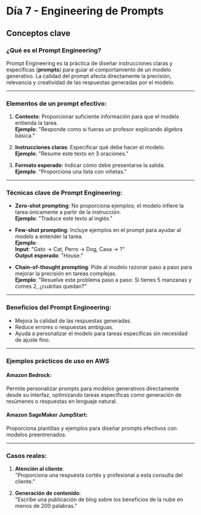 # Día 7 - Engineering de Prompts

## Conceptos clave

### ¿Qué es el Prompt Engineering?
Prompt Engineering es la práctica de diseñar instrucciones claras y específicas (**prompts**) para guiar el comportamiento de un modelo generativo. La calidad del prompt afecta directamente la precisión, relevancia y creatividad de las respuestas generadas por el modelo.

---

### Elementos de un prompt efectivo:

1. **Contexto**: Proporcionar suficiente información para que el modelo entienda la tarea.  
   **Ejemplo**: "Responde como si fueras un profesor explicando álgebra básica."

2. **Instrucciones claras**: Especificar qué debe hacer el modelo.  
   **Ejemplo**: "Resume este texto en 3 oraciones."

3. **Formato esperado**: Indicar cómo debe presentarse la salida.  
   **Ejemplo**: "Proporciona una lista con viñetas."

---

### Técnicas clave de Prompt Engineering:

- **Zero-shot prompting**: No proporciona ejemplos; el modelo infiere la tarea únicamente a partir de la instrucción.  
  **Ejemplo**: "Traduce este texto al inglés."

- **Few-shot prompting**: Incluye ejemplos en el prompt para ayudar al modelo a entender la tarea.  
  **Ejemplo**:  
  **Input**: "Gato -> Cat, Perro -> Dog, Casa -> ?"  
  **Output esperado**: "House."

- **Chain-of-thought prompting**: Pide al modelo razonar paso a paso para mejorar la precisión en tareas complejas.  
  **Ejemplo**: "Resuelve este problema paso a paso: Si tienes 5 manzanas y comes 2, ¿cuántas quedan?"

---

### Beneficios del Prompt Engineering:

- Mejora la calidad de las respuestas generadas.  
- Reduce errores o respuestas ambiguas.  
- Ayuda a personalizar el modelo para tareas específicas sin necesidad de ajuste fino.

---

### Ejemplos prácticos de uso en AWS

#### **Amazon Bedrock**:
Permite personalizar prompts para modelos generativos directamente desde su interfaz, optimizando tareas específicas como generación de resúmenes o respuestas en lenguaje natural.

#### **Amazon SageMaker JumpStart**:
Proporciona plantillas y ejemplos para diseñar prompts efectivos con modelos preentrenados.

---

### Casos reales:

1. **Atención al cliente**:  
   "Proporciona una respuesta cortés y profesional a esta consulta del cliente."

2. **Generación de contenido**:  
   "Escribe una publicación de blog sobre los beneficios de la nube en menos de 200 palabras."
